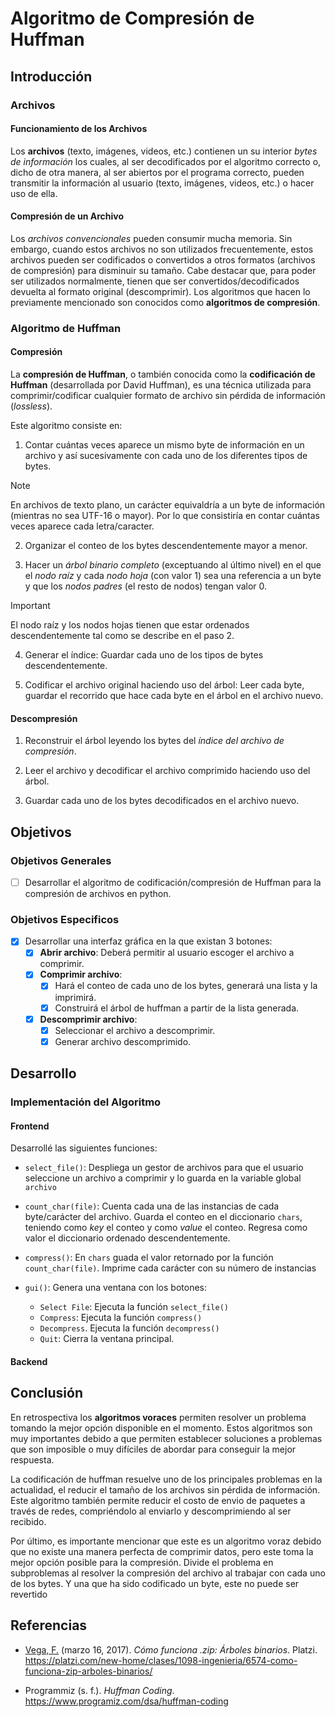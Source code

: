 # Algoritmo de Compresión de Huffman

## Introducción

### Archivos

#### Funcionamiento de los Archivos

Los **archivos** (texto, imágenes, videos, etc.) contienen un su interior _bytes de información_ los cuales, al ser decodificados por el algoritmo correcto o, dicho de otra manera, al ser abiertos por el programa correcto, pueden transmitir la información al usuario (texto, imágenes, videos, etc.) o hacer uso de ella.

#### Compresión de un Archivo

Los _archivos convencionales_ pueden consumir mucha memoria. Sin embargo, cuando estos archivos no son utilizados frecuentemente, estos archivos pueden ser codificados o convertidos a otros formatos (archivos de compresión) para disminuir su tamaño. Cabe destacar que, para poder ser utilizados normalmente, tienen que ser convertidos/decodificados devuelta al formato original (descomprimir). Los algoritmos que hacen lo previamente mencionado son conocidos como **algoritmos de compresión**.

### Algoritmo de Huffman

#### Compresión

La **compresión de Huffman**, o también conocida como la **codificación de Huffman** (desarrollada por David Huffman), es una técnica utilizada para comprimir/codificar cualquier formato de archivo sin pérdida de información (_lossless_).

Este algoritmo consiste en:

1. Contar cuántas veces aparece un mismo byte de información en un archivo y así sucesivamente con cada uno de los diferentes tipos de bytes.

> [!NOTE]
>
> En archivos de texto plano, un carácter equivaldría a un byte de información (mientras no sea UTF-16 o mayor). Por lo que consistiría en contar cuántas veces aparece cada letra/caracter.

2. Organizar el conteo de los bytes descendentemente mayor a menor.

3. Hacer un _árbol binario completo_ (exceptuando al último nivel) en el que el _nodo raíz_ y cada _nodo hoja_ (con valor 1) sea una referencia a un byte y que los _nodos padres_ (el resto de nodos) tengan valor 0.

> [!IMPORTANT]
>
> El nodo raíz y los nodos hojas tienen que estar ordenados descendentemente tal como se describe en el paso 2.

4. Generar el índice: Guardar cada uno de los tipos de bytes descendentemente.

5. Codificar el archivo original haciendo uso del árbol: Leer cada byte, guardar el recorrido que hace cada byte en el árbol en el archivo nuevo.

#### Descompresión

1. Reconstruir el árbol leyendo los bytes del _índice del archivo de compresión_.

2. Leer el archivo y decodificar el archivo comprimido haciendo uso del árbol.

3. Guardar cada uno de los bytes decodificados en el archivo nuevo.

## Objetivos

### Objetivos Generales

- [ ] Desarrollar el algoritmo de codificación/compresión de Huffman para la compresión de archivos en python.

### Objetivos Especificos

- [x] Desarrollar una interfaz gráfica en la que existan 3 botones:
	- [x] **Abrir archivo**: Deberá permitir al usuario escoger el archivo a comprimir.
	- [x] **Comprimir archivo**: 
		- [x] Hará el conteo de cada uno de los bytes, generará una lista y la imprimirá.
		- [x] Construirá el árbol de huffman a partir de la lista generada.
	- [x] **Descomprimir archivo**:
		- [x] Seleccionar el archivo a descomprimir.
		- [x] Generar archivo descomprimido.

## Desarrollo

### Implementación del Algoritmo

#### Frontend

Desarrollé las siguientes funciones:

- `select_file()`: Despliega un gestor de archivos para que el usuario seleccione un archivo a comprimir y lo guarda en la variable global `archivo`

- `count_char(file)`: Cuenta cada una de las instancias de cada byte/carácter del archivo. Guarda el conteo en el diccionario `chars`, teniendo como _key_ el conteo y como _value_ el conteo. Regresa como valor el diccionario ordenado descendentemente.

- `compress()`: En `chars` guada el valor retornado por la función `count_char(file)`. Imprime cada carácter con su número de instancias 

- `gui()`: Genera una ventana con los botones:
	- `Select File`: Ejecuta la función `select_file()`
	- `Compress`: Ejecuta la función `compress()`
	- `Decompress`. Ejecuta la función `decompress()`
	- `Quit`: Cierra la ventana principal.


#### Backend

## Conclusión

En retrospectiva los **algoritmos voraces** permiten resolver un problema tomando la mejor opción disponible en el momento. Estos algoritmos son muy importantes debido a que permiten establecer soluciones a problemas que son imposible o muy difíciles de abordar para conseguir la mejor respuesta.

La codificación de huffman resuelve uno de los principales problemas en la actualidad, el reducir el tamaño de los archivos sin pérdida de información. Este algoritmo también permite reducir el costo de envio de paquetes a través de redes, compriéndolo al enviarlo y descomprimiendo al ser recibido.

Por último, es importante mencionar que este es un algoritmo voraz debido que no existe una manera perfecta de comprimir datos, pero este toma la mejor opción posible para la compresión. Divide el problema en subproblemas al resolver la compresión del archivo al trabajar con cada uno de los bytes. Y una que ha sido codificado un byte, este no puede ser revertido

## Referencias

- [Vega, F.](https://platzi.com/profes/freddier/) (marzo 16, 2017). _Cómo funciona .zip: Árboles binarios_. Platzi. https://platzi.com/new-home/clases/1098-ingenieria/6574-como-funciona-zip-arboles-binarios/

- Programmiz (s. f.). _Huffman Coding_. https://www.programiz.com/dsa/huffman-coding
